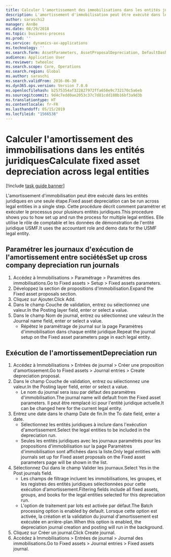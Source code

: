 ```yaml
---
title: Calculer l'amortissement des immobilisations dans les entités juridiques
description: L'amortissement d'immobilisation peut être exécuté dans les entités juridiques en une seule étape.
author: saraschi2
manager: AnnBe
ms.date: 08/29/2018
ms.topic: business-process
ms.prod: ''
ms.service: dynamics-ax-applications
ms.technology: ''
ms.search.form: AssetParameters, AssetProposalDepreciation, DefaultDashboard, LedgerJournalTable
audience: Application User
ms.reviewer: twheeloc
ms.search.scope: Core, Operations
ms.search.region: Global
ms.author: saraschi
ms.search.validFrom: 2016-06-30
ms.dyn365.ops.version: Version 7.0.0
ms.openlocfilehash: b2575354af322827972ffa650e9c732170c5a6eb
ms.sourcegitcommit: 9d4c7edd0ae2053c37c7d81cdd180b16bf3a9d3b
ms.translationtype: HT
ms.contentlocale: fr-FR
ms.lasthandoff: 05/15/2019
ms.locfileid: "1566538"
---
```

# <a name="calculate-fixed-asset-depreciation-across-legal-entities"></a><span data-ttu-id="2e93c-103">Calculer l'amortissement des immobilisations dans les entités juridiques</span><span class="sxs-lookup"><span data-stu-id="2e93c-103">Calculate fixed asset depreciation across legal entities</span></span>

[!include [task guide banner](../../includes/task-guide-banner.md)]

<span data-ttu-id="2e93c-104">L'amortissement d'immobilisation peut être exécuté dans les entités juridiques en une seule étape.</span><span class="sxs-lookup"><span data-stu-id="2e93c-104">Fixed asset depreciation can be run across legal entities in a single step.</span></span> <span data-ttu-id="2e93c-105">Cette procédure décrit comment paramétrer et exécuter le processus pour plusieurs entités juridiques.</span><span class="sxs-lookup"><span data-stu-id="2e93c-105">This procedure shows you to how set up and run the process for multiple legal entities.</span></span> <span data-ttu-id="2e93c-106">Elle utilise le rôle de comptable et les données de démonstration de l'entité juridique USMF.</span><span class="sxs-lookup"><span data-stu-id="2e93c-106">It uses the accountant role and demo data for the USMF legal entity.</span></span>


## <a name="set-up-cross-company-depreciation-run-journals"></a><span data-ttu-id="2e93c-107">Paramétrer les journaux d'exécution de l'amortissement entre sociétés</span><span class="sxs-lookup"><span data-stu-id="2e93c-107">Set up cross company depreciation run journals</span></span>
1. <span data-ttu-id="2e93c-108">Accédez à Immobilisations > Paramétrage > Paramètres des immobilisations.</span><span class="sxs-lookup"><span data-stu-id="2e93c-108">Go to Fixed assets > Setup > Fixed assets parameters.</span></span>
2. <span data-ttu-id="2e93c-109">Développez la section de propositions d'immobilisation.</span><span class="sxs-lookup"><span data-stu-id="2e93c-109">Expand the Fixed asset proposals section.</span></span>
3. <span data-ttu-id="2e93c-110">Cliquez sur Ajouter.</span><span class="sxs-lookup"><span data-stu-id="2e93c-110">Click Add.</span></span>
4. <span data-ttu-id="2e93c-111">Dans le champ Couche de validation, entrez ou sélectionnez une valeur.</span><span class="sxs-lookup"><span data-stu-id="2e93c-111">In the Posting layer field, enter or select a value.</span></span>
5. <span data-ttu-id="2e93c-112">Dans le champ Nom de journal, entrez ou sélectionnez une valeur.</span><span class="sxs-lookup"><span data-stu-id="2e93c-112">In the Journal name field, enter or select a value.</span></span>
    * <span data-ttu-id="2e93c-113">Répétez le paramétrage de journal sur la page Paramètres d'immobilisation dans chaque entité juridique.</span><span class="sxs-lookup"><span data-stu-id="2e93c-113">Repeat the journal setup on the Fixed asset parameters page in each legal entity.</span></span>  

## <a name="depreciation-run"></a><span data-ttu-id="2e93c-114">Exécution de l'amortissement</span><span class="sxs-lookup"><span data-stu-id="2e93c-114">Depreciation run</span></span>
1. <span data-ttu-id="2e93c-115">Accédez à Immobilisations > Entrées de journal > Créer une proposition d'amortissement.</span><span class="sxs-lookup"><span data-stu-id="2e93c-115">Go to Fixed assets > Journal entries > Create depreciation proposal.</span></span>
2. <span data-ttu-id="2e93c-116">Dans le champ Couche de validation, entrez ou sélectionnez une valeur.</span><span class="sxs-lookup"><span data-stu-id="2e93c-116">In the Posting layer field, enter or select a value.</span></span>
    * <span data-ttu-id="2e93c-117">Le nom du journal sera issu par défaut des paramètres d'immobilisation.</span><span class="sxs-lookup"><span data-stu-id="2e93c-117">The journal name will default from the Fixed asset parameters.</span></span> <span data-ttu-id="2e93c-118">Il peut être remplacé ici pour l'entité juridique actuelle.</span><span class="sxs-lookup"><span data-stu-id="2e93c-118">It can be changed here for the current legal entity.</span></span>  
3. <span data-ttu-id="2e93c-119">Entrez une date dans le champ Date de fin.</span><span class="sxs-lookup"><span data-stu-id="2e93c-119">In the To date field, enter a date.</span></span>
    * <span data-ttu-id="2e93c-120">Sélectionnez les entités juridiques à inclure dans l'exécution d'amortissement.</span><span class="sxs-lookup"><span data-stu-id="2e93c-120">Select the legal entities to be included in the depreciation run.</span></span>  
    * <span data-ttu-id="2e93c-121">Seules les entités juridiques avec les journaux paramétrés pour les propositions d'immobilisation sur la page Paramètres d'immobilisation sont affichées dans la liste.</span><span class="sxs-lookup"><span data-stu-id="2e93c-121">Only legal entities with journals set up for Fixed asset proposals on the Fixed asset parameters page will be shown in the list.</span></span>  
4. <span data-ttu-id="2e93c-122">Sélectionnez Oui dans le champ Valider les journaux.</span><span class="sxs-lookup"><span data-stu-id="2e93c-122">Select Yes in the Post journals field.</span></span>
    * <span data-ttu-id="2e93c-123">Les champs de filtrage incluent les immobilisations, les groupes, et les registres des entités juridiques sélectionnées pour cette exécution d'amortissement.</span><span class="sxs-lookup"><span data-stu-id="2e93c-123">Filtering fields include all fixed assets, groups, and books for the legal entities selected for this depreciation run.</span></span>  
    * <span data-ttu-id="2e93c-124">L'option de traitement par lots est activée par défaut.</span><span class="sxs-lookup"><span data-stu-id="2e93c-124">The Batch processing option is enabled by default.</span></span> <span data-ttu-id="2e93c-125">Lorsque cette option est activée, la création et la validation du journal d'amortissement est exécutée en arrière-plan.</span><span class="sxs-lookup"><span data-stu-id="2e93c-125">When this option is enabled, the depreciation journal creation and posting will run in the background.</span></span>  
5. <span data-ttu-id="2e93c-126">Cliquez sur Créer un journal.</span><span class="sxs-lookup"><span data-stu-id="2e93c-126">Click Create journal.</span></span>
6. <span data-ttu-id="2e93c-127">Accédez à Immobilisations > Entrées de journal > Journal des immobilisations.</span><span class="sxs-lookup"><span data-stu-id="2e93c-127">Go to Fixed assets > Journal entries > Fixed assets journal.</span></span>

